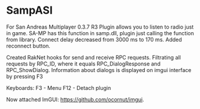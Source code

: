 # SampASI
For San Andreas Multiplayer 0.3.7 R3
Plugin allows you to listen to radio just in game. SA-MP has this function in samp.dll, plugin just calling the function from library.
Connect delay decreased from 3000 ms to 170 ms.
Added reconnect button.

Created RakNet hooks for send and receive RPC requests. Filtrating all requests by RPC_ID, where it equals RPC_DialogResponse and RPC_ShowDialog. Information about dialogs is displayed on imgui interface by pressing F3

Keyboards:
F3 - Menu
F12 - Detach plugin

Now attached ImGUI: https://github.com/ocornut/imgui.
